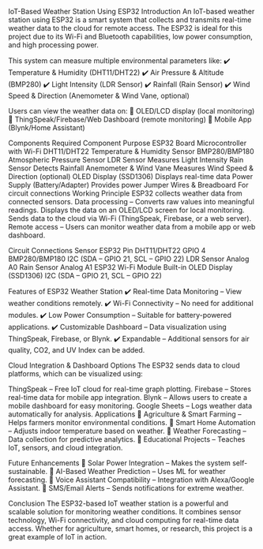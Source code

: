 IoT-Based Weather Station Using ESP32
Introduction
An IoT-based weather station using ESP32 is a smart system that collects and transmits real-time weather data to the cloud for remote access. The ESP32 is ideal for this project due to its Wi-Fi and Bluetooth capabilities, low power consumption, and high processing power.

This system can measure multiple environmental parameters like:
✔️ Temperature & Humidity (DHT11/DHT22)
✔️ Air Pressure & Altitude (BMP280)
✔️ Light Intensity (LDR Sensor)
✔️ Rainfall (Rain Sensor)
✔️ Wind Speed & Direction (Anemometer & Wind Vane, optional)

Users can view the weather data on:
📌 OLED/LCD display (local monitoring)
📌 ThingSpeak/Firebase/Web Dashboard (remote monitoring)
📌 Mobile App (Blynk/Home Assistant)

Components Required
Component	Purpose
ESP32 Board	Microcontroller with Wi-Fi
DHT11/DHT22	Temperature & Humidity Sensor
BMP280/BMP180	Atmospheric Pressure Sensor
LDR Sensor	Measures Light Intensity
Rain Sensor	Detects Rainfall
Anemometer & Wind Vane	Measures Wind Speed & Direction (optional)
OLED Display (SSD1306)	Displays real-time data
Power Supply (Battery/Adapter)	Provides power
Jumper Wires & Breadboard	For circuit connections
Working Principle
ESP32 collects weather data from connected sensors.
Data processing – Converts raw values into meaningful readings.
Displays the data on an OLED/LCD screen for local monitoring.
Sends data to the cloud via Wi-Fi (ThingSpeak, Firebase, or a web server).
Remote access – Users can monitor weather data from a mobile app or web dashboard.

Circuit Connections
Sensor	ESP32 Pin
DHT11/DHT22	GPIO 4
BMP280/BMP180	I2C (SDA – GPIO 21, SCL – GPIO 22)
LDR Sensor	Analog A0
Rain Sensor	Analog A1
ESP32 Wi-Fi Module	Built-in
OLED Display (SSD1306)	I2C (SDA – GPIO 21, SCL – GPIO 22)

Features of ESP32 Weather Station
✔️ Real-time Data Monitoring – View weather conditions remotely.
✔️ Wi-Fi Connectivity – No need for additional modules.
✔️ Low Power Consumption – Suitable for battery-powered applications.
✔️ Customizable Dashboard – Data visualization using ThingSpeak, Firebase, or Blynk.
✔️ Expandable – Additional sensors for air quality, CO2, and UV Index can be added.

Cloud Integration & Dashboard Options
The ESP32 sends data to cloud platforms, which can be visualized using:

ThingSpeak – Free IoT cloud for real-time graph plotting.
Firebase – Stores real-time data for mobile app integration.
Blynk – Allows users to create a mobile dashboard for easy monitoring.
Google Sheets – Logs weather data automatically for analysis.
Applications
📌 Agriculture & Smart Farming – Helps farmers monitor environmental conditions.
📌 Smart Home Automation – Adjusts indoor temperature based on weather.
📌 Weather Forecasting – Data collection for predictive analytics.
📌 Educational Projects – Teaches IoT, sensors, and cloud integration.

Future Enhancements
🔹 Solar Power Integration – Makes the system self-sustainable.
🔹 AI-Based Weather Prediction – Uses ML for weather forecasting.
🔹 Voice Assistant Compatibility – Integration with Alexa/Google Assistant.
🔹 SMS/Email Alerts – Sends notifications for extreme weather.

Conclusion
The ESP32-based IoT weather station is a powerful and scalable solution for monitoring weather conditions. It combines sensor technology, Wi-Fi connectivity, and cloud computing for real-time data access. Whether for agriculture, smart homes, or research, this project is a great example of IoT in action.
